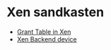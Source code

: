 # Xen sandkasten

- [Grant Table in Xen](https://xcp-ng.org/blog/2022/07/27/grant-table-in-xen/)
- [Xen Backend device](https://fnordig.de/2016/12/02/xen-a-backend-frontend-driver-example/)
